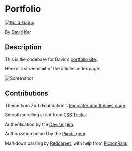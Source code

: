 # Portfolio

[![Build Status](https://travis-ci.org/snappy316/portfolio.svg)](https://travis-ci.org/snappy316/portfolio)

By [David Ker](https://github.com/snappy316)

## Description

This is the codebase for David’s [portfolio site](http://dker.us).

Here is a screenshot of the articles index page:

![Screenshot](https://dl.dropboxusercontent.com/u/169149/Screen%20Shot%202015-03-05%20at%203.35.26%20PM.png)

## Contributions

Theme from Zurb Foundation's [templates and themes page](http://foundation.zurb.com/templates.html).

Smooth scrolling script from [CSS Tricks](https://css-tricks.com/snippets/jquery/smooth-scrolling/).

Authentication by the [Devise gem](https://github.com/plataformatec/devise).

Authorization helped by the [Pundit gem](https://github.com/elabs/pundit).

Markdown parsing by [Redcarpet](https://github.com/vmg/redcarpet), with help from [RichonRails](http://richonrails.com/articles/rendering-markdown-with-redcarpet)
